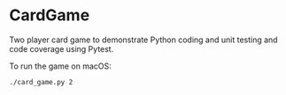 # CardGame
Two player card game to demonstrate Python coding and unit testing
and code coverage using Pytest.

To run the game on macOS:

    ./card_game.py 2
    
    
